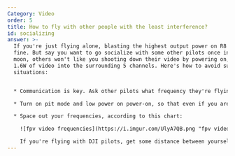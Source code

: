 ```yaml
---
Category: Video
order: 5
title: How to fly with other people with the least interference?
id: socializing
answer: >-
  If you're just flying alone, blasting the highest output power on R8 is just
  fine. But say you want to go socialize with some other pilots once in a blue
  moon, others won't like you shooting down their video by powering on, blasting
  1.6W of video into the surrounding 5 channels. Here's how to avoid such
  situations:


  * Communication is key. Ask other pilots what frequency they're flying on, and even better, agree beforehand which frequency everyone will fly on to avoid confusion

  * Turn on pit mode and low power on power-on, so that even if you are on a channel that someone else is on, there is a small chance it will kick their video out of the air

  * Space out your frequencies, according to this chart:

    ![fpv video frequencies](https://i.imgur.com/UlyA7QB.png "fpv video frequencies")

    If you're flying with DJI pilots, get some distance between yourself. On analog this isn't an issue, but since DJI goggles transmit signals as well, it's good to be spaced out
---
```

